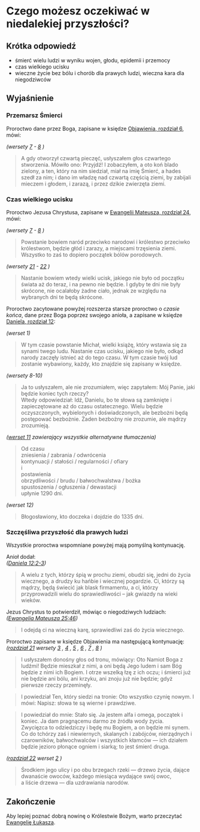 # Czego możesz oczekiwać w niedalekiej przyszłości?

## Krótka odpowiedź
- śmierć wielu ludzi w wyniku wojen, głodu, epidemii i przemocy
- czas wielkiego ucisku
- wieczne życie bez bólu i chorób dla prawych ludzi, wieczna kara dla niegodziwców

## Wyjaśnienie

### Przemarsz Śmierci
Proroctwo dane przez Boga, zapisane w księdze [Objawienia, rozdział 6](http://biblia-online.pl/Biblia/UwspolczesnionaBibliaGdanska/Ksiega-Objawienia/6), mówi:

*(wersety
[7](http://biblia.oblubienica.eu/interlinearny/index/book/27/chapter/6/verse/7/param/1/version/TR) -
[8](http://biblia.oblubienica.eu/interlinearny/index/book/27/chapter/6/verse/8/param/1/version/TR)
)*
> A gdy otworzył czwartą pieczęć, usłyszałem głos czwartego stworzenia. Mówiło ono: Przyjdź!
> I zobaczyłem, a oto koń blado zielony, a ten, który na nim siedział, miał na imię Śmierć, a hades szedł za nim; i dano im władzę nad czwartą częścią ziemi, by zabijali mieczem i głodem, i zarazą, i przez dzikie zwierzęta ziemi.

### Czas wielkiego ucisku
Proroctwo Jezusa Chrystusa, zapisane w [Ewangelii Mateusza, rozdział 24](http://biblia-online.pl/Biblia/UwspolczesnionaBibliaGdanska/Ewangelia-Mateusza/24/7), mówi:

*(wersety 
[7](http://biblia.oblubienica.eu/interlinearny/index/book/1/chapter/24/verse/7/param/1/version/TR) -
[8](http://biblia.oblubienica.eu/interlinearny/index/book/1/chapter/24/verse/8/param/1/version/TR)
)*
> Powstanie bowiem naród przeciwko narodowi i królestwo przeciwko królestwom, będzie głód i zarazy, a miejscami trzęsienia ziemi.  
> Wszystko to zaś to dopiero początek bólów porodowych.

*(wersety
[21](http://biblia.oblubienica.eu/interlinearny/index/book/1/chapter/24/verse/21/param/1/version/TR) -
[22](http://biblia.oblubienica.eu/interlinearny/index/book/1/chapter/24/verse/22/param/1/version/TR)
)*
> Nastanie bowiem wtedy wielki ucisk, jakiego nie było od początku świata aż do teraz, i na pewno nie będzie.
> I gdyby te dni nie były skrócone, nie ocalałoby żadne ciało, jednak ze względu na wybranych dni te będą skrócone.

Proroctwo zacytowane powyżej rozszerza starsze proroctwo o *czasie końca*, dane przez Boga poprzez swojego anioła, a zapisane w księdze [Daniela, rozdział 12](http://biblia-online.pl/Biblia/UwspolczesnionaBibliaGdanska/Ksiega-Daniela/12/1):

*(werset 1)*
> W tym czasie powstanie Michał, wielki książę, który wstawia się za synami twego ludu. Nastanie czas ucisku, jakiego nie było, odkąd narody zaczęły istnieć aż do tego czasu. W tym czasie twój lud zostanie wybawiony, każdy, kto znajdzie się zapisany w księdze.

*(wersety 8-10)*
> Ja to usłyszałem, ale nie zrozumiałem, więc zapytałem: Mój Panie, jaki będzie koniec tych rzeczy?  
> Wtedy odpowiedział: Idź, Danielu, bo te słowa są zamknięte i zapieczętowane aż do czasu ostatecznego.
> Wielu będzie oczyszczonych, wybielonych i doświadczonych, ale bezbożni będą postępować bezbożnie. Żaden bezbożny nie zrozumie, ale mądrzy zrozumieją.

*([werset 11](https://biblehub.com/daniel/12-11.htm) zawierający wszystkie alternatywne tłumaczenia)*
> Od czasu  
> zniesienia / zabrania / odwrócenia  
> kontynuacji / stałości / regularności / ofiary  
> i  
> postawienia  
> obrzydliwości / brudu / bałwochwalstwa / bożka  
> spustoszenia / ogłuszenia / dewastacji  
> upłynie 1290 dni.  

*(werset 12)*
> Błogosławiony, kto doczeka i dojdzie do 1335 dni.

### Szczęśliwa przyszłość dla prawych ludzi
Wszystkie proroctwa wspomniane powyżej mają pomyślną kontynuację.

Anioł dodał:  
*([Daniela 12:2-3](http://biblia-online.pl/Biblia/UwspolczesnionaBibliaGdanska/Ksiega-Daniela/12/2))*
> A wielu z tych, którzy śpią w prochu ziemi, obudzi się, jedni do życia wiecznego, a drudzy ku hańbie i wiecznej pogardzie.
> Ci, którzy są mądrzy, będą świecić jak blask firmamentu, a ci, którzy przyprowadzili wielu do sprawiedliwości – jak gwiazdy na wieki wieków.

Jezus Chrystus to potwierdził, mówiąc o niegodziwych ludziach:  
*([Ewangelia Mateusza 25:46](http://biblia.oblubienica.eu/interlinearny/index/book/1/chapter/25/verse/46/param/1/version/TR))*
> I odejdą ci na wieczną karę, sprawiedliwi zaś do życia wiecznego.

Proroctwo zapisane w księdze Objawienia ma następującą kontynuację:  
*([rozdział 21](http://biblia-online.pl/Biblia/UwspolczesnionaBibliaGdanska/Ksiega-Objawienia/21/3) 
wersety 
[3](http://biblia.oblubienica.eu/interlinearny/index/book/27/chapter/21/verse/3/param/1) ,
[4](http://biblia.oblubienica.eu/interlinearny/index/book/27/chapter/21/verse/4/param/1) ,
[5](http://biblia.oblubienica.eu/interlinearny/index/book/27/chapter/21/verse/5/param/1) ,
[6](http://biblia.oblubienica.eu/interlinearny/index/book/27/chapter/21/verse/6/param/1) ,
[7](http://biblia.oblubienica.eu/interlinearny/index/book/27/chapter/21/verse/7/param/1) ,
[8](http://biblia.oblubienica.eu/interlinearny/index/book/27/chapter/21/verse/8/param/1)
)*
> I usłyszałem donośny głos od tronu, mówiący: Oto Namiot Boga z ludźmi! Będzie mieszkał z nimi, a oni będą Jego ludem i sam Bóg będzie z nimi ich Bogiem.
> I otrze wszelką łzę z ich oczu; i śmierci już nie będzie ani bólu, ani krzyku, ani znoju już nie będzie; gdyż pierwsze rzeczy przeminęły.  

> I powiedział Ten, który siedzi na tronie: Oto wszystko czynię nowym. I mówi: Napisz: słowa te są wierne i prawdziwe.

> I powiedział do mnie: Stało się. Ja jestem alfa i omega, początek i koniec. Ja dam pragnącemu darmo ze źródła wody życia.  
> Zwycięzca to odziedziczy i będę mu Bogiem, a on będzie mi synem.  
> Co do tchórzy zaś i niewiernych, skalanych i zabójców, nierządnych i czarowników, bałwochwalców i wszystkich kłamców — ich działem będzie jezioro płonące ogniem i siarką; to jest śmierć druga.

*([rozdział 22](http://biblia-online.pl/Biblia/UwspolczesnionaBibliaGdanska/Ksiega-Objawienia/22/) 
werset 
[2](http://biblia.oblubienica.eu/interlinearny/index/book/27/chapter/22/verse/2/param/1)
)*
> Środkiem jego ulicy i po obu brzegach rzeki — drzewo życia, dające dwanaście owoców, każdego miesiąca wydające swój owoc,  
> a liście drzewa — dla uzdrawiania narodów.

## Zakończenie
Aby lepiej poznać dobrą nowinę o Królestwie Bożym, warto przeczytać [Ewangelię Łukasza](http://biblia-online.pl/Biblia/NowaBibliaGdanska/Ewangelia-Lukasza).
